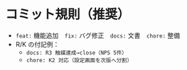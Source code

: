 # コミット規則（推奨）

- `feat:` 機能追加　`fix:` バグ修正　`docs:` 文書　`chore:` 整備
- R/K の付記例：
  - `docs: R3 触媒達成→close（NPS 5件）`
  - `chore: K2 対応（設定画面を次版へ分割）`
